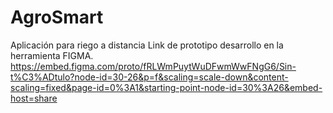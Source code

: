 # AgroSmart
Aplicación para riego a distancia 
Link de prototipo desarrollo en la herramienta FIGMA.
https://embed.figma.com/proto/fRLWmPuytWuDFwmWwFNgG6/Sin-t%C3%ADtulo?node-id=30-26&p=f&scaling=scale-down&content-scaling=fixed&page-id=0%3A1&starting-point-node-id=30%3A26&embed-host=share
